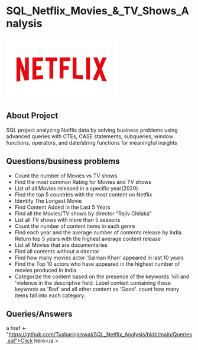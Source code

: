 # SQL_Netflix_Movies_&_TV_Shows_Analysis
![Netflix Logo](https://github.com/Tusharnjaiswal/SQL_Netflix_Analysis/blob/main/netflix%20logo.png)

## About Project
SQL project analyzing Netflix data by solving business problems using advanced queries with CTEs, CASE statements, subqueries, window functions, operators, and date/string functions for meaningful insights

## Questions/business problems
-	Count the number of Movies vs TV shows
-	Find the most common Rating for Movies and TV shows
-	List of all Movies released in a specific year(2020)
-	Find the top 5 countries with the most content on Netflix
-	Identify The Longest Movie
-	Find Content Added in the Last 5 Years
-	Find all the Movies/TV shows by director "Rajiv Chilaka"
-	List all TV shows with more than 5 seasons
-	Count the number of content items in each genre
-	Find each year and the average number of contents release by India.   Return top 5 years with the highest average content release  
-	List all Movies that are documentaries
-	Find all contents without a director
-	Find how many movies actor 'Salman Khan' appeared in last 10 years
-	Find the Top 10 actors who have appeared in the highest number of movies produced in India
-	Categorize the content based on the presence of the keywords 'kill and 'violence
 in the descriptive field. Label content containing these keywords as 'Bad' and all
 other content as 'Good'. count how many items fall into each category.

## Queries/Answers
a href <- "https://github.com/Tusharnjaiswal/SQL_Netflix_Analysis/blob/main/Queries.sql">Click here</a.>

